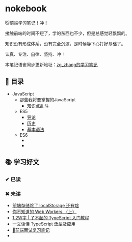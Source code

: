 # nokebook

😼前端学习笔记！冲！

接触前端的时间不短了，学的东西也不少，但是总感觉轻飘飘的。

知识没有形成体系，没有完全沉淀，是时候静下心打好基础了。

认真、专注、自律、坚持、冲！

本笔记语雀同步更新地址：[zg_zhang的学习笔记](https://www.yuque.com/zg_zhang)

## 📃 目录

* JavaScript
    * 那些我将要掌握的JavaScript
        * [知识点乱斗](https://github.com/zg-zhang/nokebook/blob/master/JavaScript/0/js-0-000.md)
    * ES5
        * [导论](https://github.com/zg-zhang/nokebook/blob/master/JavaScript/1/js-1-000.md)
        * [历史](https://github.com/zg-zhang/nokebook/blob/master/JavaScript/1/js-1-001.md)
        * [基本语法](https://github.com/zg-zhang/nokebook/blob/master/JavaScript/1/js-1-002.md)
    * ES6
        * []()
        * []()

## 📚 学习好文

### ✔ 已读

### ✖ 未读

* [前端存储除了 localStorage 还有啥](https://juejin.im/post/5ee83f10e51d4578975a7b8a#heading-12)
* [你不知道的 Web Workers （上）](https://juejin.im/post/5ef2a554f265da02e47d952b?utm_source=gold_browser_extension)
* [1.2W字 | 了不起的 TypeScript 入门教程](https://juejin.im/post/5edd8ad8f265da76fc45362c)
* [一文读懂 TypeScript 泛型及应用](https://juejin.im/post/5ee00fca51882536846781ee)
* [🐜前端面试复习笔记](https://github.com/CavsZhouyou/Front-End-Interview-Notebook)
* []()
